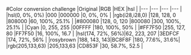 #Color conversion challenge
|Original          |RGB          |HEX    |hsl              |
|---               |---          |---    |---              |
|hsl(0, 0%, 0%)    |000          |000000 |0, 0%, 0%        |
|rgb(i28,i28,0)    |128, 128, 0  |808000 |60, 100%, 25.1%  |
|#800080           |128, 0, 120  |800080 |300, 100%, 25.1% |
|Cyan              |0, 255, 255  |00FFFF |180, 100%, 50%   |
|#FF7F50           |255, 127, 80 |FF7F50 |16, 100%, 16.7   |
|hsl(174, 72%, 56%)|62, 223, 207 |3EDFCF |174, 72%, 56%    |
|rosybrown         |188, 143, 143|BC8F8F |180, 77.6%, 31.6%|
|rgb(205,133,63)   |205,133,63   |CD853F |30, 58.7%, 52.5  |
